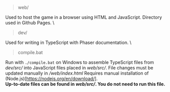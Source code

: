 > web/

Used to host the game in a browser using HTML and JavaScript. Directory used in Github Pages. \
> dev/

Used for writing in TypeScript with Phaser documentation. \
> compile.bat

Run with `./compile.bat` on Windows to assemble TypeScript files from *dev/src/* into JavaScript files placed in *web/src/*. File changes must be updated manually in */web/index.html* Requires manual installation of (Node.js)[https://nodejs.org/en/download/]. \
__Up-to-date files can be found in *web/src/*. You do not need to run this file.__